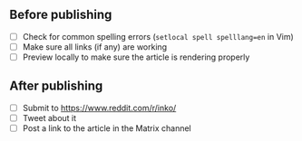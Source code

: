 <!-- Briefly describe the announcement. -->

## Before publishing

* [ ] Check for common spelling errors (`setlocal spell spelllang=en` in Vim)
* [ ] Make sure all links (if any) are working
* [ ] Preview locally to make sure the article is rendering properly

## After publishing

* [ ] Submit to <https://www.reddit.com/r/inko/>
* [ ] Tweet about it
* [ ] Post a link to the article in the Matrix channel
